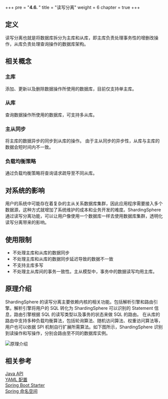 +++
pre = "<b>4.6. </b>"
title = "读写分离"
weight = 6
chapter = true
+++

## 定义

读写分离也就是将数据库拆分为主库和从库，即主库负责处理事务性的增删改操作，从库负责处理查询操作的数据库架构。

## 相关概念

### 主库
添加、更新以及删除数据操作所使用的数据库，目前仅支持单主库。

### 从库
查询数据操作所使用的数据库，可支持多从库。

### 主从同步
将主库的数据异步的同步到从库的操作。 由于主从同步的异步性，从库与主库的数据会短时间内不一致。

### 负载均衡策略
通过负载均衡策略将查询请求疏导至不同从库。

## 对系统的影响
用户的系统中可能存在着复杂的主从关系数据库集群，因此应用程序需要接入多个数据源，这种方式就增加了系统维护的成本和业务开发的难度。ShardingSphere 通过读写分离功能，可以让用户像使用一个数据库一样去使用数据库集群，透明化读写分离带来的影响。

## 使用限制
* 不处理主库和从库的数据同步
* 不处理主库和从库的数据同步延迟导致的数据不一致
* 不支持主库多写
* 不处理主从库间的事务一致性。主从模型中，事务中的数据读写均用主库。

## 原理介绍
ShardingSphere 的读写分离主要依赖内核的相关功能。包括解析引擎和路由引擎。解析引擎将用户的 SQL 转化为 ShardingSphere 可以识别的 Statement 信息，路由引擎根据 SQL 的读写类型以及事务的状态来做 SQL 的路由。
在从库的路由中支持多种负载均衡算法，包括轮询算法、随机访问算法、权重访问算法等，用户也可以依据 SPI 机制自行扩展所需算法。如下图所示，ShardingSphere 识别到读操作和写操作，分别会路由至不同的数据库实例。

![原理介绍](https://shardingsphere.apache.org/document/current/img/readwrite-splitting/background.png)

## 相关参考
[Java API](/cn/user-manual/shardingsphere-jdbc/java-api/rules/readwrite-splitting)\
[YAML 配置](/cn/user-manual/shardingsphere-jdbc/yaml-config/rules/readwrite-splitting)\
[Spring Boot Starter](/cn/user-manual/shardingsphere-jdbc/spring-boot-starter/rules/readwrite-splitting)\
[Spring 命名空间](/cn/user-manual/shardingsphere-jdbc/spring-namespace/rules/readwrite-splitting)
